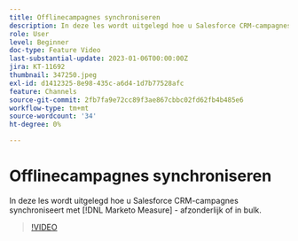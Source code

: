 ```yaml
---
title: Offlinecampagnes synchroniseren
description: In deze les wordt uitgelegd hoe u Salesforce CRM-campagnes synchroniseert met [!DNL Marketo Measure] - afzonderlijk of in bulk.
role: User
level: Beginner
doc-type: Feature Video
last-substantial-update: 2023-01-06T00:00:00Z
jira: KT-11692
thumbnail: 347250.jpeg
exl-id: d1412325-8e98-435c-a6d4-1d7b77528afc
feature: Channels
source-git-commit: 2fb7fa9e72cc89f3ae867cbbc02fd62fb4b485e6
workflow-type: tm+mt
source-wordcount: '34'
ht-degree: 0%

---
```


# Offlinecampagnes synchroniseren

In deze les wordt uitgelegd hoe u Salesforce CRM-campagnes synchroniseert met [!DNL Marketo Measure] - afzonderlijk of in bulk.

>[!VIDEO](https://video.tv.adobe.com/v/347250/?quality=12&learn=on)
